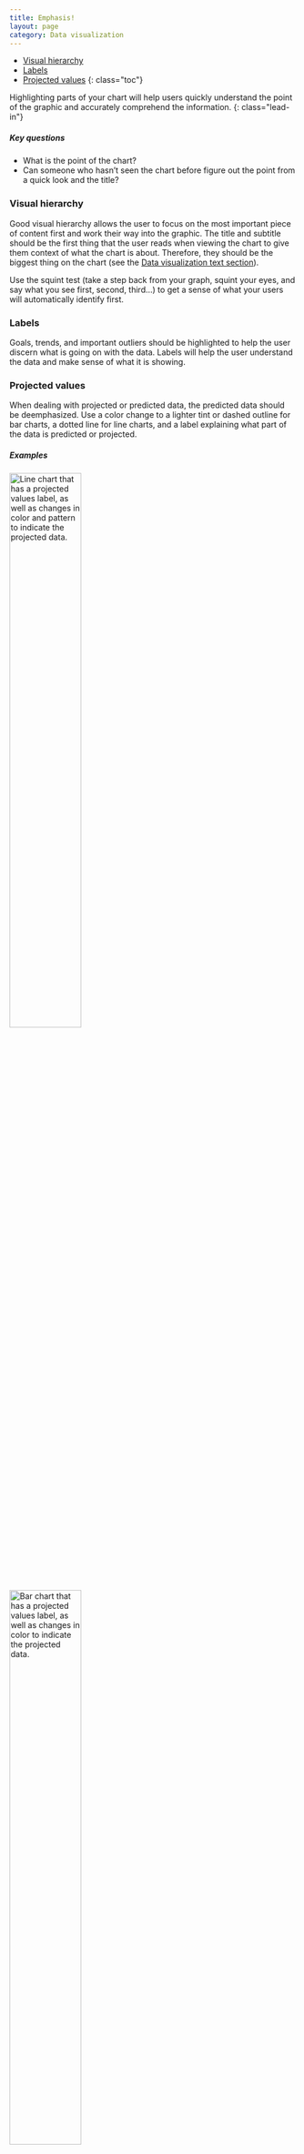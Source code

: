 ```yaml
---
title: Emphasis!
layout: page
category: Data visualization
---
```


- [Visual hierarchy](#visual-hierarchy)
- [Labels](#labels)
- [Projected values](#projected-values)
{: class="toc"}


Highlighting parts of your chart will help users quickly understand the point
of the graphic and accurately comprehend the information.
{: class="lead-in"}

##### Key questions
* What is the point of the chart?
* Can someone who hasn’t seen the chart before figure out the point from a
quick look and the title?


### Visual hierarchy
Good visual hierarchy allows the user to focus on the most important piece of
content first and work their way into the graphic. The title and subtitle
should be the first thing that the user reads when viewing the chart to give
them context of what the chart is about. Therefore, they should be the biggest
thing on the chart (see the [Data visualization text section](text.html)).

Use the squint test (take a step back from your graph, squint your eyes, and
say what you see first, second, third…) to get a sense of what your users will
automatically identify first.


### Labels
Goals, trends, and important outliers should be highlighted to help the user
discern what is going on with the data. Labels will help the user understand
the data and make sense of what it is showing.


### Projected values
When dealing with projected or predicted data, the predicted data should be
deemphasized. Use a color change to a lighter tint or dashed outline for bar
charts, a dotted line for line charts, and a label explaining what part of the
data is predicted or projected.

##### Examples

<img
src="{{site.baseurl}}/static/img/data-visualization/projected-values-1.png"
alt="Line chart that has a projected values label, as well as changes in color
and pattern to indicate the projected data." height="50%" width="50%">

<img
src="{{site.baseurl}}/static/img/data-visualization/projected-values-2.png"
alt="Bar chart that has a projected values label, as well as changes in color
to indicate the projected data." height="50%" width="50%">
